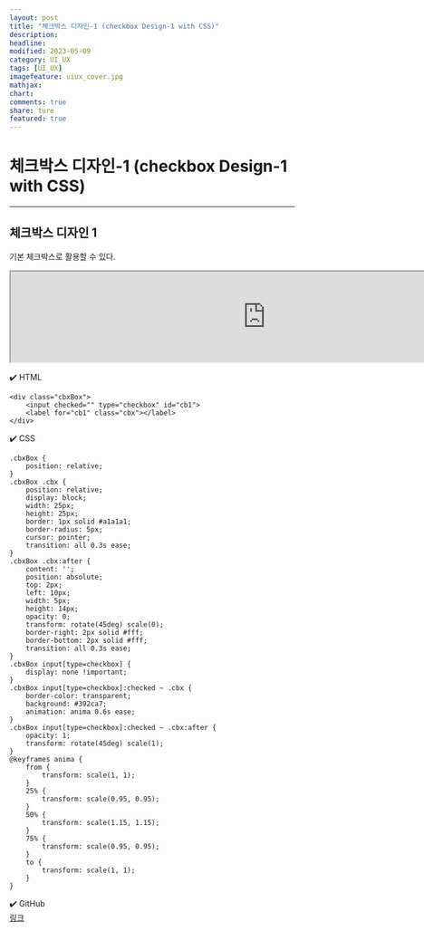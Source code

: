 ```yaml
---
layout: post
title: "체크박스 디자인-1 (checkbox Design-1 with CSS)"
description:
headline:
modified: 2023-05-09
category: UI_UX
tags: [UI_UX]
imagefeature: uiux_cover.jpg
mathjax:
chart:
comments: true
share: ture
featured: true
---
```


# 체크박스 디자인-1 (checkbox Design-1 with CSS)

---------------------------------------


## 체크박스 디자인 1
  
기본 체크박스로 활용할 수 있다.   
  
<iframe src="https://rudtn082.github.io/UI/checkbox1/checkbox1.html" width="900" height="160" style="margin: 15px auto; display: block;"></iframe>
  
  
  
✔️ HTML  
```
<div class="cbxBox">
    <input checked="" type="checkbox" id="cb1">
    <label for="cb1" class="cbx"></label>
</div>
```
  
  
  
✔️ CSS  
```
.cbxBox {
    position: relative;
}
.cbxBox .cbx {
    position: relative;
    display: block;
    width: 25px;
    height: 25px;
    border: 1px solid #a1a1a1;
    border-radius: 5px;
    cursor: pointer;
    transition: all 0.3s ease;
}
.cbxBox .cbx:after {
    content: '';
    position: absolute;
    top: 2px;
    left: 10px;
    width: 5px;
    height: 14px;
    opacity: 0;
    transform: rotate(45deg) scale(0);
    border-right: 2px solid #fff;
    border-bottom: 2px solid #fff;
    transition: all 0.3s ease;
}
.cbxBox input[type=checkbox] {
    display: none !important;
}
.cbxBox input[type=checkbox]:checked ~ .cbx {
    border-color: transparent;
    background: #392ca7;
    animation: anima 0.6s ease;
}
.cbxBox input[type=checkbox]:checked ~ .cbx:after {
    opacity: 1;
    transform: rotate(45deg) scale(1);
}
@keyframes anima {
    from {
        transform: scale(1, 1);
    }
    25% {
        transform: scale(0.95, 0.95);
    }
    50% {
        transform: scale(1.15, 1.15);
    }
    75% {
        transform: scale(0.95, 0.95);
    }
    to {
        transform: scale(1, 1);
    }
}
```
  
  
  
✔️ GitHub  
[링크](https://github.com/rudtn082/UI/tree/main/checkbox1 "GitHub")  
